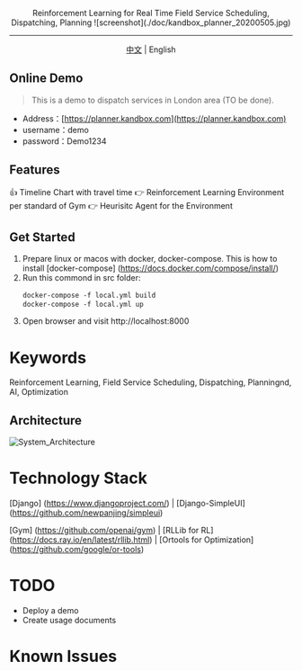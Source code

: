 <p align="center">
Reinforcement Learning for Real Time Field Service Scheduling, Dispatching, Planning
![screenshot](./doc/kandbox_planner_20200505.jpg)

</p>

---
<p align="center">
<a href="./README.md">中文</a> | English
</p>


## Online Demo
> This is a demo to dispatch services in London area (TO be done).  

+ Address：[https://planner.kandbox.com](https://planner.kandbox.com)
+ username：demo
+ password：Demo1234


Features
-----
👍 Timeline Chart with travel time
:point_right: Reinforcement Learning Environment per standard of Gym
:point_right: Heurisitc Agent for the Environment 

Get Started
-----
1. Prepare linux or macos with docker, docker-compose. This is how to install [docker-compose] (https://docs.docker.com/compose/install/)
2. Run this commond in src folder:
    ```shell
    docker-compose -f local.yml build
    docker-compose -f local.yml up
    ```
3. Open browser and visit http://localhost:8000

# Keywords

Reinforcement Learning, Field Service Scheduling, Dispatching, Planningnd, AI, Optimization

Architecture
-----
![System_Architecture](./doc/architecture.jpg)



# Technology Stack
[Django] (https://www.djangoproject.com/) | [Django-SimpleUI] (https://github.com/newpanjing/simpleui)

[Gym] (https://github.com/openai/gym) | [RLLib  for RL] (https://docs.ray.io/en/latest/rllib.html) | [Ortools  for Optimization] (https://github.com/google/or-tools)





# TODO
- Deploy a demo
- Create usage documents


# Known Issues
